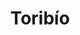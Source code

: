 ---
title: Toribío
departamento: Cauca
description: >-
  El Municipio de Toribio se ubica al nororiente del departamento del Cauca, a
  una distancia de 123 kilómetros de la capital del departamento, Popayán y a 83
  kilómetros de la ciudad de Cali. 
grafica_ubicacion_geografica: /charts/municipios/toribio/ubicacion_geografica.html
grafica_comunidades_focalizadas: /charts/municipios/toribio/comunidades_focalizadas.html
grafica_poblacion_genero: /charts/municipios/toribio/poblacion_genero.html
grafica_area_geografica_genero: /charts/municipios/toribio/area_geografica_genero.html
grafica_pertenencia_etnica: /charts/municipios/toribio/pertenencia_etnica.html
grafica_conflicto_identidad: /charts/municipios/toribio/conflicto_identidad.html
grafica_violencia_sexual: /charts/municipios/toribio/violencia_sexual.html
grafica_violencia_fisica: /charts/municipios/toribio/violencia_fisica.html
grafica_violencia_psicologica: /charts/municipios/toribio/violencia_psicologica.html
grafica_negligencia_abandono: /charts/municipios/toribio/negligencia_abandono.html
ficha: /fichas/toribio/ficha.pdf
centros_poblados_corregimientos:
  - San Francisco
  - Tacueyó
  - Caloto Nuevo
  - El Huila
distribucion_poblacional_hombres: 15544
distribucion_poblacional_mujeres: 15110
poblacion_discapacidad: 2931
comunidades_etnicas_zona:
  - Nasa
asentamientos_indigenas: null
resguardos_indigenas: 3
consejos_comunitarios: null
total_poblacion_victima: 9002
num_sujetos_reparacion_colectiva: 1
num_planes_retorno_reubicacion_colectiva: 0
territorio_entidades_snariv_sivjrnr:
  - >-
    Unidad para la Atención y Reparación Integral a las víctimas (UARIV)
    (SNARIV)
  - Servicio Nacional de Aprendizaje (SENA) (SNARIV)
  - >-
    Instituto Colombiano de Crédito Educativo y Estudios Técnicos en el Exterior
    (ICETEX) (SNARIV)
  - Secretarios de despacho Administración Local (SNARIV)
  - Personería (SNARIV)
  - Unidad de Búsqueda de Personas dadas por Desaparecidas (UBPD) (SIVJRNR)
priorizacion_convivencia_social_salud_mental: Alta razón de Mortalidad materna
region: Pacífico Medio, Alto Patía y Norte del Cauca
priorizacion_sexualidad_derechos_sexuales_reproductivos: >-
  Ratificación del modelo de salud intercultural,Cofinanciación para la creación
  de 3 puntos interveredales de Atención Intercultural Comunitaria,Mantenimiento
  en 11.3 de la tasa de incidencia de mujeres violentadas por 100 reportadas en
  SIVIGILA,Implementar la estrategia de rehabilitación basada en
  comunidad,"Construir, definir e implementar una agenda social concertada, que
  unifica la respuesta transitoria de atención integral a víctimas del
  conflicto"
priorizacion_gestion_diferencial_poblaciones_vulnerables: >-
  Número de informes sobre las actividades del proyecto de fortalecimiento de
  las capacidades institucionales y apoyo a la gestión en Salud Pública,Mantener
  la cobertura de afiliación al SGSSS mediante el régimen subsidiado con acceso
  a la atención intercultural
priorizacion_fortalecimiento_autoridad_sanitaria: >-
  Número de informes sobre las actividades del proyecto de fortalecimiento de
  las capacidades institucionales y apoyo a la gestión en Salud Pública,Mantener
  la cobertura de afiliación al SGSSS mediante el régimen subsidiado con acceso
  a la atención intercultural
eventos_salud_publica_predominantes:
  - Agresiones por animales potencialmente transmisores de rabia
  - Vigilancia en salud pública de la violencia de género e intrafamiliar
  - Intento de suicidio
  - Morbilidad materna extrema
  - Intoxicaciones
  - Infección respiratoria aguda grave inusitada
  - Bajo peso al nacer
  - Mortalidad perinatal y neonatal tardía
  - Varicela individual
  - Desnutrición aguda en menores de 5 años
rips_salud_mental_poblacion_general:
  - Trastorno mixto de ansiedad y depresión
  - Esquizofrenia
  - Trastorno de adaptación
  - Insomnio no orgánico
  - Trastornos mentales y del comportamiento debido al uso del alcohol
servicios_telemedicina_mpio_depto:
  - |-
    CXAYU`CE JXUT EMPRESA SOCIAL DEL ESTADO UNIDAD DE ATENCIÓN EN SALUD
    Habilitado el servicio de psicología
  - ' fisioterapia y fonoaudología.'
total_pobreza_multidimensional: 4510%
pobreza_multidimensional_urbano: 1670%
pobreza_multidimensional_centro_poblado_rural_disperso: 4700%
ppales_actividades_economicas:
  - Agricultura
  - Ganadería
  - Servicios ambientales
observaciones_ppales_actividades_economicas: Agricultura (Café y Frutales como mora y gulupa)
ppal_vocacion_mpio:
  - Agroforestal
  - Agricultura
observaciones_ppal_vocacion_mpio: >-
  Principalmente forestal 70% Agropecuario el 30% El Pueblo Nassa tiene una
  cartografia sagrada y social que define tres lugares: Prohibidos: páramos,
  nevados, volcanes, montañas, lagunas, ciénagas, sitios de origen, cementerios
  y quebradas. Lugares encantados: Laguna Juan Tama, Nevado de Puracé; Nevado
  del Ruíz, Río Paez, Río Cauca, Macizo Colombiano, páramo, lagos, lagunas,
  nacederos de agua. Lugares Comunales: Tul comunitario, potreros, bosques, y
  montañas.
trabajo_informal: 9550%
ppal_uso_suelo:
  - Agricultura
  - Ganadería
observaciones_ppal_uso_suelo: >-
  El conocimiento ancestral y estrategias de labranza ha permitido la producción
  de:

  Autoconsumo - Tul

  Café, representa el 45% del área sembrada

  Platano

  Frutales (gulupa, mora, tomate de árbol)

  Ganaderia doble propósito - pastos

  Trucha

  Conservación y sostenibilidad de los temas ambientales Organización Nassa,
  sector privado y público: Corpopalo - Por un Cauca Sostenible

  El 41.2% tiene un uso adecuado del suelo

  Amplio proceso de desforestación por presión de uso del suelo
espacios_socio_comunitarios:
  - BIBLIOTECA PÚBLICA MUNICIPAL DE TORIBIO
  - ' Polideportivo'
  - ' Centro Recreacional YURA'
medios_comunicacion:
  - NASA STEREO
  - ' Perifoneo'
iniciativas_org_sociedad_civil: '48'
programas_usaid:
  - Programa de Derechos Humanos
  - ' Territorios de Oportunidad: "Fortalecer la capacidad de las comunidades López'
  - ' Timbiquí'
  - ' El Tambo'
  - ' Guapi'
  - ' Piamonte"'
  - ' Programa de Alianzas Comerciales'
  - ' Superando las Violencias contra las Mujeres'
  - ' Justicia para una Paz Sostenible'
  - ' Iniciativa de Finanzas Rurales'
  - ' Programa de Reintegración y Prevención del Reclutamiento'
  - ' Ser Más Maestro'
  - ' Nuestra Tierra Próspera'
  - ' Páramos y Bosques: Puracé y Totoró'
  - ' Juntos por la Transparencia'
  - ' Jóvenes Resilientes'
comunidades:
  - label: Vereda Flayo-Klayu
    slug: vereda-flayo-klayu
    permalink: /comunidad-focalizada/vereda-flayo-klayu
download_file: /reportes/toribio.pdf
layout: territorio

---